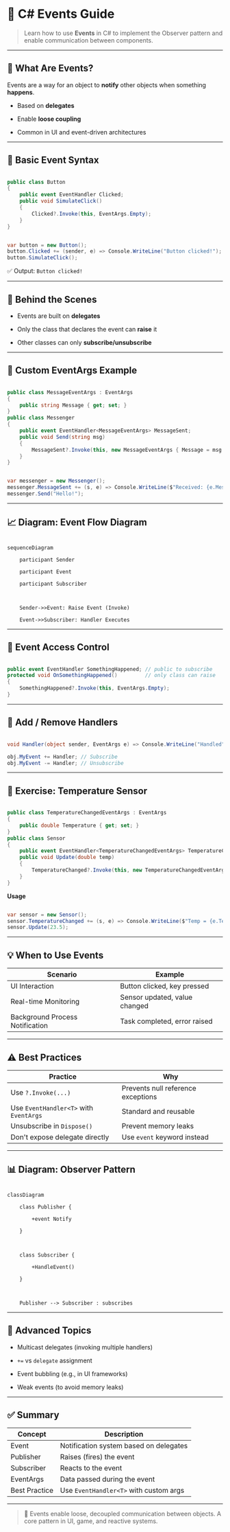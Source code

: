 # 📢 C# Events Guide



> Learn how to use **Events** in C# to implement the Observer pattern and enable communication between components.



---



## 📌 What Are Events?



Events are a way for an object to **notify** other objects when something **happens**.



- Based on **delegates**

- Enable **loose coupling**

- Common in UI and event-driven architectures



---



## 🔧 Basic Event Syntax



```csharp

public class Button
{
    public event EventHandler Clicked;
    public void SimulateClick()
    {
        Clicked?.Invoke(this, EventArgs.Empty);
    }
}

```



```csharp

var button = new Button();
button.Clicked += (sender, e) => Console.WriteLine("Button clicked!");
button.SimulateClick();

```



✅ Output: `Button clicked!`



---



## 🧠 Behind the Scenes



- Events are built on **delegates**

- Only the class that declares the event can **raise** it

- Other classes can only **subscribe/unsubscribe**



---



## 🧩 Custom EventArgs Example



```csharp

public class MessageEventArgs : EventArgs
{
    public string Message { get; set; }
}
public class Messenger
{
    public event EventHandler<MessageEventArgs> MessageSent;
    public void Send(string msg)
    {
        MessageSent?.Invoke(this, new MessageEventArgs { Message = msg });
    }
}

```



```csharp

var messenger = new Messenger();
messenger.MessageSent += (s, e) => Console.WriteLine($"Received: {e.Message}");
messenger.Send("Hello!");

```



---



## 📈 Diagram: Event Flow Diagram



```mermaid

sequenceDiagram

    participant Sender

    participant Event

    participant Subscriber



    Sender->>Event: Raise Event (Invoke)

    Event->>Subscriber: Handler Executes

```



---



## 🔐 Event Access Control



```csharp

public event EventHandler SomethingHappened; // public to subscribe
protected void OnSomethingHappened()         // only class can raise
{
    SomethingHappened?.Invoke(this, EventArgs.Empty);
}

```



---



## 🔄 Add / Remove Handlers



```csharp

void Handler(object sender, EventArgs e) => Console.WriteLine("Handled");

obj.MyEvent += Handler; // Subscribe
obj.MyEvent -= Handler; // Unsubscribe

```



---



## 🧪 Exercise: Temperature Sensor



```csharp

public class TemperatureChangedEventArgs : EventArgs
{
    public double Temperature { get; set; }
}
public class Sensor
{
    public event EventHandler<TemperatureChangedEventArgs> TemperatureChanged;
    public void Update(double temp)
    {
        TemperatureChanged?.Invoke(this, new TemperatureChangedEventArgs { Temperature = temp });
    }
}

```



**Usage**



```csharp

var sensor = new Sensor();
sensor.TemperatureChanged += (s, e) => Console.WriteLine($"Temp = {e.Temperature}");
sensor.Update(23.5);

```



---



## 💡 When to Use Events



| Scenario                         | Example                        |
|----------------------------------|--------------------------------|
| UI Interaction                   | Button clicked, key pressed   |
| Real-time Monitoring             | Sensor updated, value changed |
| Background Process Notification  | Task completed, error raised  |



---



## ⚠️ Best Practices



| Practice                           | Why                              |
|------------------------------------|-----------------------------------|
| Use `?.Invoke(...)`                | Prevents null reference exceptions |
| Use `EventHandler<T>` with `EventArgs` | Standard and reusable            |
| Unsubscribe in `Dispose()`         | Prevent memory leaks              |
| Don't expose delegate directly     | Use `event` keyword instead       |



---



## 📊 Diagram: Observer Pattern



```mermaid

classDiagram

    class Publisher {

        +event Notify

    }



    class Subscriber {

        +HandleEvent()

    }



    Publisher --> Subscriber : subscribes

```



---



## 🧠 Advanced Topics



- Multicast delegates (invoking multiple handlers)

- `+=` vs `delegate` assignment

- Event bubbling (e.g., in UI frameworks)

- Weak events (to avoid memory leaks)



---



## ✅ Summary



| Concept         | Description                                  |
|------------------|----------------------------------------------|
| Event            | Notification system based on delegates       |
| Publisher        | Raises (fires) the event                     |
| Subscriber       | Reacts to the event                          |
| EventArgs        | Data passed during the event                 |
| Best Practice    | Use `EventHandler<T>` with custom args       |



---



> 🔔 Events enable loose, decoupled communication between objects. A core pattern in UI, game, and reactive systems.

